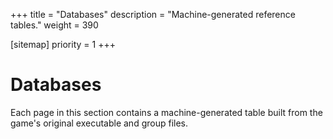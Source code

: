 +++
title = "Databases"
description = "Machine-generated reference tables."
weight = 390

[sitemap]
priority = 1
+++

# Databases

Each page in this section contains a machine-generated table built from the game's original executable and group files.
